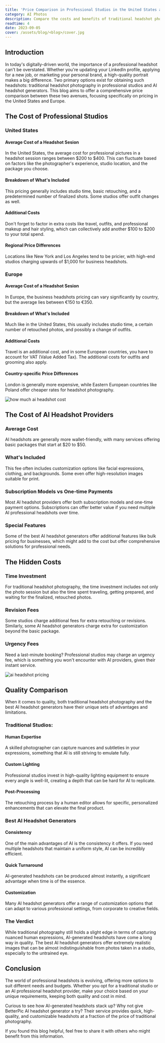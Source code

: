 ```yaml
---
title: 'Price Comparison in Professional Studios in the United States and Europe Versus AI Headshot Providers'
category: AI Photos
description: Compare the costs and benefits of traditional headshot photography vs. AI-generated headshots from providers like BetterPic. Make an informed choice for your professional portrait needs.
readtime: 4
date: 2023-09-05
cover: /assets/blog/<blog>/cover.jpg
---
```

## Introduction

In today's digitally-driven world, the importance of a professional headshot can't be overstated. Whether you're updating your LinkedIn profile, applying for a new job, or marketing your personal brand, a high-quality portrait makes a big difference. Two primary options exist for obtaining such headshots: traditional headshot photography in professional studios and AI headshot generators. This blog aims to offer a comprehensive price comparison between these two avenues, focusing specifically on pricing in the United States and Europe.

## The Cost of Professional Studios

### United States

#### Average Cost of a Headshot Sesion

In the United States, the average cost for professional pictures in a headshot session ranges between $200 to $400. This can fluctuate based on factors like the photographer's experience, studio location, and the package you choose.

#### Breakdown of What's Included

This pricing generally includes studio time, basic retouching, and a predetermined number of finalized shots. Some studios offer outfit changes as well.

#### Additional Costs

Don't forget to factor in extra costs like travel, outfits, and professional makeup and hair styling, which can collectively add another $100 to $200 to your total spend.

#### Regional Price Differences

Locations like New York and Los Angeles tend to be pricier, with high-end studios charging upwards of $1,000 for business headshots.

### Europe

#### Average Cost of a Headshot Sesion

In Europe, the business headshots pricing can vary significantly by country, but the average lies between €150 to €350.

#### Breakdown of What's Included

Much like in the United States, this usually includes studio time, a certain number of retouched photos, and possibly a change of outfits.

#### Additional Costs

Travel is an additional cost, and in some European countries, you have to account for VAT (Value Added Tax). The additional costs for outfits and grooming also apply.

#### Country-specific Price Differences

London is generally more expensive, while Eastern European countries like Poland offer cheaper rates for headshot photography.

![how much ai headshot cost](https://www.betterpic.io/_vercel/image?url=/assets/blog/media/model-examples-1/betterpic-generated-headshot-405.jpg&w=768&q=70)

## The Cost of AI Headshot Providers

### Average Cost

AI headshots are generally more wallet-friendly, with many services offering basic packages that start at $20 to $50.

### What's Included

This fee often includes customization options like facial expressions, clothing, and backgrounds. Some even offer high-resolution images suitable for print.

### Subscription Models vs One-time Payments

Most AI headshot providers offer both subscription models and one-time payment options. Subscriptions can offer better value if you need multiple AI professional headshots over time.

### Special Features

Some of the best AI headshot generators offer additional features like bulk pricing for businesses, which might add to the cost but offer comprehensive solutions for professional needs.

## The Hidden Costs

### Time Investment

For traditional headshot photography, the time investment includes not only the photo session but also the time spent traveling, getting prepared, and waiting for the finalized, retouched photos.

### Revision Fees

Some studios charge additional fees for extra retouching or revisions. Similarly, some AI headshot generators charge extra for customization beyond the basic package.

### Urgency Fees

Need a last-minute booking? Professional studios may charge an urgency fee, which is something you won't encounter with AI providers, given their instant service.

![ai headshot pricing](https://www.betterpic.io/_vercel/image?url=/assets/blog/media/model-examples-1/betterpic-generated-headshot-41.jpg&w=768&q=70)

## Quality Comparison

When it comes to quality, both traditional headshot photography and the best AI headshot generators have their unique sets of advantages and limitations.

### Traditional Studios:

#### Human Expertise

A skilled photographer can capture nuances and subtleties in your expressions, something that AI is still striving to emulate fully.

#### Custom Lighting

Professional studios invest in high-quality lighting equipment to ensure every angle is well-lit, creating a depth that can be hard for AI to replicate.

#### Post-Processing

The retouching process by a human editor allows for specific, personalized enhancements that can elevate the final product.

### Best AI Headshot Generators

#### Consistency

One of the main advantages of AI is the consistency it offers. If you need multiple headshots that maintain a uniform style, AI can be incredibly efficient.

#### Quick Turnaround

AI-generated headshots can be produced almost instantly, a significant advantage when time is of the essence.

#### Customization

Many AI headshot generators offer a range of customization options that can adapt to various professional settings, from corporate to creative fields.

### The Verdict

While traditional photography still holds a slight edge in terms of capturing nuanced human expressions, AI-generated headshots have come a long way in quality. The best AI headshot generators offer extremely realistic images that can be almost indistinguishable from photos taken in a studio, especially to the untrained eye.

## Conclusion

The world of professional headshots is evolving, offering more options to suit different needs and budgets. Whether you opt for a traditional studio or an AI professional headshot provider, make your choice based on your unique requirements, keeping both quality and cost in mind.

Curious to see how AI-generated headshots stack up? Why not give BetterPic AI headshot generator a try? Their service provides quick, high-quality, and customizable headshots at a fraction of the price of traditional photography.

If you found this blog helpful, feel free to share it with others who might benefit from this information.


